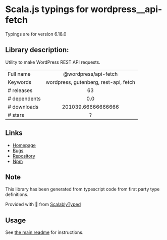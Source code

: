
# Scala.js typings for wordpress__api-fetch

Typings are for version 6.18.0

## Library description:
Utility to make WordPress REST API requests.

|                    |                 |
| ------------------ | :-------------: |
| Full name          | @wordpress/api-fetch |
| Keywords           | wordpress, gutenberg, rest-api, fetch |
| # releases         | 63 |
| # dependents       | 0.0 |
| # downloads        | 201039.66666666666 |
| # stars            | ? |

## Links
- [Homepage](https://github.com/WordPress/gutenberg/tree/HEAD/packages/api-fetch/README.md)
- [Bugs](https://github.com/WordPress/gutenberg/issues)
- [Repository](https://github.com/WordPress/gutenberg)
- [Npm](https://www.npmjs.com/package/%40wordpress%2Fapi-fetch)
    


## Note
This library has been generated from typescript code from first party type definitions.

Provided with :purple_heart: from [ScalablyTyped](https://github.com/oyvindberg/ScalablyTyped)

## Usage
See [the main readme](../../readme.md) for instructions.


